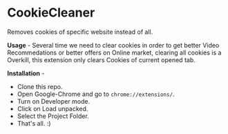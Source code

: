 # CookieCleaner
Removes cookies of specific website instead of all.

**Usage** - Several time we need to clear cookies in order to get better Video Recommedations or better offers on Online market, clearing all cookies is a Overkill, this extension only clears Cookies of current opened tab.

**Installation** -
- Clone this repo.
- Open Google-Chrome and go to `chrome://extensions/`.
- Turn on Developer mode.
- Click on Load unpacked.
- Select the Project Folder.
- That's all. :)
